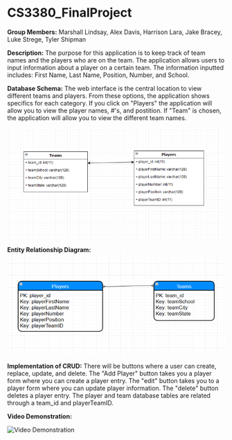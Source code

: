# CS3380_FinalProject

**Group Members:** Marshall Lindsay, Alex Davis, Harrison Lara, Jake Bracey, Luke Strege, Tyler Shipman

**Description:**
The purpose for this application is to keep track of team names and the players who are on the team. The application allows users to input information about a player on a certain team. The information inputted includes: First Name, Last Name, Position, Number, and School.

**Database Schema:**
The web interface is the central location to view different teams and players. From these options, the application shows specifics for each category. If you click on "Players" the application will allow you to view the player names, #'s, and postition. If "Team" is chosen, the application will allow you to view the different team names. 

![Database Schema](https://github.com/tylerShipman/CS3380_FinalProject/raw/master/Database%20Schema.PNG)

**Entity Relationship Diagram:**
![ERD](https://github.com/tylerShipman/CS3380_FinalProject/blob/master/ERD.PNG?raw=true)

**Implementation of CRUD:**
There will be buttons where a user can create, replace, update, and delete. The "Add Player" button takes you a player form where you can create a player entry. The "edit" button takes you to a player form where you can update player information. The "delete" button deletes a player entry. The player and team database tables are related through a team_id and playerTeamID.

**Video Demonstration:**

![Video Demonstration](https://www.youtube.com/watch?v=gPuT45_Ql9Y&feature=youtu.be)
